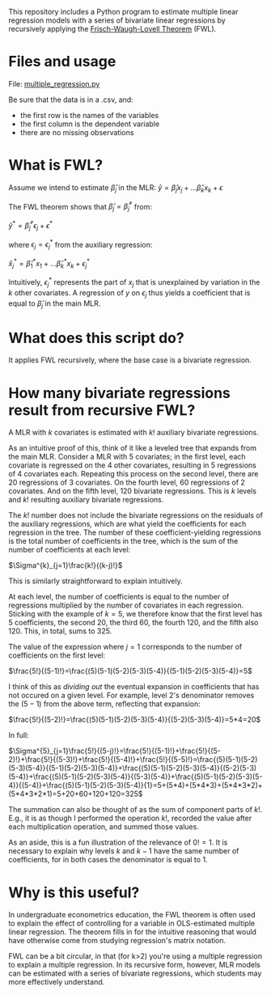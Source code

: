 This repository includes a Python program to estimate multiple linear regression models with a series of bivariate linear regressions by recursively applying the [Frisch-Waugh-Lovell Theorem](https://en.wikipedia.org/wiki/Frisch–Waugh–Lovell_theorem) (FWL).

# Files and usage

File: [multiple_regression.py](/multiple_regression.py)

Be sure that the data is in a .csv, and:
- the first row is the names of the variables
- the first column is the dependent variable
- there are no missing observations

# What is FWL?

Assume we intend to estimate $\hat{\beta}_{j}$ in the MLR: $\hat{y}=\hat{\beta}_{j}x_{j}+...\hat{\beta}_{k}x_{k}+\epsilon$ 

The FWL theorem shows that $\hat{\beta}_{j}=\hat{\beta}^{*}_{j}$ from:

$\hat{y}^{*}=\hat{\beta}^{*}_{j}\epsilon_{j}+\epsilon^{*}$

where $\epsilon_{j}=\epsilon_{j}^{*}$ from the auxiliary regression: 

$\hat{x}^{*}_{j}=\hat{\beta}^{*}_{1}x_{1}+...\hat{\beta}^{*}_{k}x_{k}+\epsilon^{*}_{j}$

Intuitively, $\epsilon_{j}^{*}$ represents the part of $x_{j}$ that is unexplained by variation in the $k$ other covariates. A regression of $y$ on $\epsilon_{j}$ thus yields a coefficient that is equal to $\hat{\beta}_{j}$ in the main MLR.

# What does this script do?

It applies FWL recursively, where the base case is a bivariate regression.


# How many bivariate regressions result from recursive FWL?
A MLR with $k$ covariates is estimated with $k!$ auxiliary bivariate regressions.

As an intuitive proof of this, think of it like a leveled tree that expands from the main MLR. Consider a MLR with 5 covariates; in the first level, each covariate is regressed on the 4 other covariates, resulting in 5 regressions of 4 covariates each. Repeating this process on the second level, there are 20 regressions of 3 covariates. On the fourth level, 60 regressions of 2 covariates. And on the fifth level, 120 bivariate regressions. This is $k$ levels and $k!$ resulting auxiliary bivariate regressions.

The $k!$ number does not include the bivariate regressions on the residuals of the auxiliary regressions, which are what yield the coefficients for each regression in the tree. The number of these coefficient-yielding regressions is the total number of coefficients in the tree, which is the sum of the number of coefficients at each level:

$\Sigma^{k}_{j=1}\frac{k!}{(k-j)!}$

This is similarly straightforward to explain intuitively.

At each level, the number of coefficients is equal to the number of regressions multiplied by the number of covariates in each regression. Sticking with the example of $k=5$, we therefore know that the first level has 5 coefficients, the second 20, the third 60, the fourth 120, and the fifth also 120. This, in total, sums to 325.

The value of the expression where $j=1$ corresponds to the number of coefficients on the first level:

$\frac{5!}{(5-1)!}=\frac{(5)(5-1)(5-2)(5-3)(5-4)}{(5-1)(5-2)(5-3)(5-4)}=5$

I think of this as *dividing out* the eventual expansion in coefficients that has not occured on a given level. For example, level 2's denominator removes the $(5-1)$ from the above term, reflecting that expansion:

$\frac{5!}{(5-2)!}=\frac{(5)(5-1)(5-2)(5-3)(5-4)}{(5-2)(5-3)(5-4)}=5*4=20$

In full:

$\Sigma^{5}_{j=1}\frac{5!}{(5-j)!}=\frac{5!}{(5-1)!}+\frac{5!}{(5-2)!}+\frac{5!}{(5-3)!}+\frac{5!}{(5-4)!}+\frac{5!}{(5-5)!}=\frac{(5)(5-1)(5-2)(5-3)(5-4)}{(5-1)(5-2)(5-3)(5-4)}+\frac{(5)(5-1)(5-2)(5-3)(5-4)}{(5-2)(5-3)(5-4)}+\frac{(5)(5-1)(5-2)(5-3)(5-4)}{(5-3)(5-4)}+\frac{(5)(5-1)(5-2)(5-3)(5-4)}{(5-4)}+\frac{(5)(5-1)(5-2)(5-3)(5-4)}{1}=5+(5*4)+(5*4*3)+(5*4*3*2)+(5*4*3*2*1)=5+20+60+120+120=325$

The summation can also be thought of as the sum of component parts of $k!$. E.g., it is as though I performed the operation $k!$, recorded the value after each multiplication operation, and summed those values.

As an aside, this is a fun illustration of the relevance of $0!=1$. It is necessary to explain why levels $k$ and $k-1$ have the same number of coefficients, for in both cases the denominator is equal to 1.

# Why is this useful?

In undergraduate econometrics education, the FWL theorem is often used to explain the effect of controlling for a variable in OLS-estimated multiple linear regression. The theorem fills in for the intuitive reasoning that would have otherwise come from studying regression's matrix notation.

FWL can be a bit circular, in that (for k>2) you're using a multiple regression to explain a multiple regression. In its recursive form, however, MLR models can be estimated with a series of bivariate regressions, which students may more effectively understand.